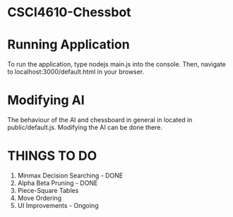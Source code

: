 # CSCI4610-Chessbot

# Running Application
To run the application, type nodejs main.js into the console. 
Then, navigate to localhost:3000/default.html in your browser.

# Modifying AI
The behaviour of the AI and chessboard in general in located in public/default.js.
Modifying the AI can be done there.

# THINGS TO DO 
1. Minmax Decision Searching - DONE
2. Alpha Beta Pruning - DONE
3. Piece-Square Tables
4. Move Ordering
5. UI Improvements - Ongoing

